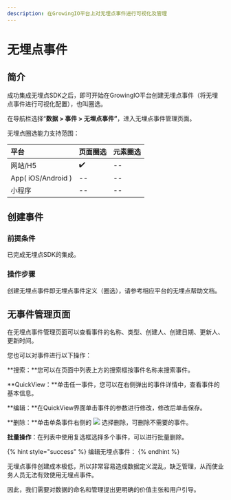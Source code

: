 ```yaml
---
description: 在GrowingIO平台上对无埋点事件进行可视化及管理
---
```


# 无埋点事件

## 简介

成功集成无埋点SDK之后，即可开始在GrowingIO平台创建无埋点事件（将无埋点事件进行可视化配置），也叫圈选。

在导航栏选择“**数据 &gt; 事件 &gt; 无埋点事件”**，进入无埋点事件管理页面。

无埋点圈选能力支持范围：

| 平台 | 页面圈选 | 元素圈选 |
| :--- | :--- | :--- |
| 网站/H5 | ✔️ | -- |
| App\( iOS/Android \) | -- | -- |
| 小程序 | -- | -- |

## 创建事件

### 前提条件

已完成无埋点SDK的集成。

### 操作步骤 <a id="cao-zuo-bu-zhou"></a>

创建无埋点事件即无埋点事件定义（圈选），请参考相应平台的无埋点帮助文档。

## 无事件管理页面

在无埋点事件管理页面可以查看事件的名称、类型、创建人、创建日期、更新人、更新时间。

您也可以对事件进行以下操作：

**搜索：**您可以在页面中列表上方的搜索框按事件名称来搜索事件。

**QuickView：**单击任一事件，您可以在右侧弹出的事件详情中，查看事件的基本信息。

**编辑：**在QuickView界面单击事件的参数进行修改，修改后单击保存。

**删除：**单击单条事件右侧的 ![](https://docs.growingio.com/.gitbook/assets/-Lo08UtW7H58ehFKeZ4g-LsycTyZaItbL8_Wigcx-LsyfkaafJ-8X2utJ9BbE782B9E782B9E782B9.png) 选择删除，可删除不需要的事件。

**批量操作**：在列表中使用复选框选择多个事件，可以进行批量删除。

{% hint style="success" %}
编辑无埋点事件：
{% endhint %}

无埋点事件创建成本极低，所以非常容易造成数据定义混乱，缺乏管理，从而使业务人员无法有效使用无埋点事件。

因此，我们需要对数据的命名和管理提出更明确的价值主张和用户引导。









